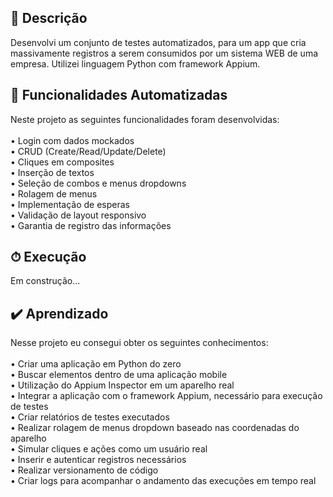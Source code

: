 ## 📝 Descrição
Desenvolvi um conjunto de testes automatizados, para um app que cria massivamente registros a serem consumidos por um sistema WEB de uma empresa.
Utilizei linguagem Python com framework Appium.

## 🔧 Funcionalidades Automatizadas
Neste projeto as seguintes funcionalidades foram desenvolvidas:<br />
<br />
• Login com dados mockados <br />
• CRUD (Create/Read/Update/Delete) <br />
• Cliques em composites <br />
• Inserção de textos <br />
• Seleção de combos e menus dropdowns <br />
• Rolagem de menus <br />
• Implementação de esperas <br />
• Validação de layout responsivo <br />
• Garantia de registro das informações <br />

## ⏱ Execução
Em construção...</br>

## ✔️ Aprendizado
Nesse projeto eu consegui obter os seguintes conhecimentos:<br />
<br />
• Criar uma aplicação em Python do zero <br />
• Buscar elementos dentro de uma aplicação mobile <br />
• Utilização do Appium Inspector em um aparelho real <br />
• Integrar a aplicação com o framework Appium, necessário para execução de testes <br />
• Criar relatórios de testes executados <br />
• Realizar rolagem de menus dropdown baseado nas coordenadas do aparelho <br />
• Simular cliques e ações como um usuário real <br /> 
• Inserir e autenticar registros necessários <br />
• Realizar versionamento de código <br />
• Criar logs para acompanhar o andamento das execuções em tempo real <br />
